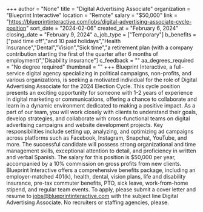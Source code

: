 +++
author = "None"
title = "Digital Advertising Associate"
organization = "Blueprint Interactive"
location = "Remote"
salary = "$50,000"
link = "https://blueprintinteractive.com/jobs/digital-advertising-associate-cycle-position"
sort_date = "2024-02-06"
created_at = "February 6, 2024"
closing_date = "February 9, 2024"
a_job_type = ["Temporary"]
b_benefits = ["paid time off","and 10 paid holidays","Health Insurance","Dental","Vision","Sick time","a retirement plan (with a company contribution starting the first of the quarter after 6 months of employment)","Disability insurance"]
c_feedback = ""
aa_degrees_required = "No degree required"
thumbnail = ""
+++
Blueprint Interactive, a full-service digital agency specializing in political campaigns, non-profits, and various organizations, is seeking a motivated individual for the role of Digital Advertising Associate for the 2024 Election Cycle. This cycle position presents an exciting opportunity for someone with 1-2 years of experience in digital marketing or communications, offering a chance to collaborate and learn in a dynamic environment dedicated to making a positive impact. As a part of our team, you will work closely with clients to understand their goals, develop strategies, and collaborate with cross-functional teams on digital advertising campaigns and website development projects. Key responsibilities include setting up, analyzing, and optimizing ad campaigns across platforms such as Facebook, Instagram, Snapchat, YouTube, and more. The successful candidate will possess strong organizational and time management skills, exceptional attention to detail, and proficiency in written and verbal Spanish. The salary for this position is $50,000 per year, accompanied by a 10% commission on gross profits from new clients. Blueprint Interactive offers a comprehensive benefits package, including an employer-matched 401(k), health, dental, vision plans, life and disability insurance, pre-tax commuter benefits, PTO, sick leave, work-from-home stipend, and regular team events. To apply, please submit a cover letter and resume to jobs@blueprintinteractive.com with the subject line Digital Advertising Associate. No recruiters or staffing agencies, please. 